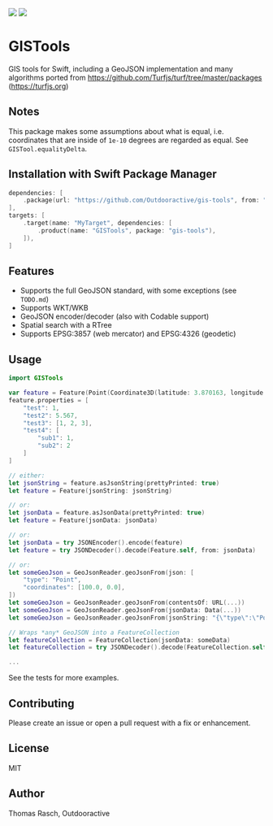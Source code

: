 [![](https://img.shields.io/endpoint?url=https%3A%2F%2Fswiftpackageindex.com%2Fapi%2Fpackages%2FOutdooractive%2Fgis-tools%2Fbadge%3Ftype%3Dswift-versions)](https://swiftpackageindex.com/Outdooractive/gis-tools)
[![](https://img.shields.io/endpoint?url=https%3A%2F%2Fswiftpackageindex.com%2Fapi%2Fpackages%2FOutdooractive%2Fgis-tools%2Fbadge%3Ftype%3Dplatforms)](https://swiftpackageindex.com/Outdooractive/gis-tools)

# GISTools

GIS tools for Swift, including a GeoJSON implementation and many algorithms ported from https://github.com/Turfjs/turf/tree/master/packages (https://turfjs.org)

## Notes

This package makes some assumptions about what is equal, i.e. coordinates that are inside of `1e-10` degrees are regarded as equal. See `GISTool.equalityDelta`.

## Installation with Swift Package Manager

```swift
dependencies: [
    .package(url: "https://github.com/Outdooractive/gis-tools", from: "0.3.4"),
],
targets: [
    .target(name: "MyTarget", dependencies: [
        .product(name: "GISTools", package: "gis-tools"),
    ]),
]
```

## Features

- Supports the full GeoJSON standard, with some exceptions (see `TODO.md`)
- Supports WKT/WKB
- GeoJSON encoder/decoder (also with Codable support)
- Spatial search with a RTree
- Supports EPSG:3857 (web mercator) and EPSG:4326 (geodetic)

## Usage

```swift
import GISTools

var feature = Feature(Point(Coordinate3D(latitude: 3.870163, longitude: 11.518585)))
feature.properties = [
    "test": 1,
    "test2": 5.567,
    "test3": [1, 2, 3],
    "test4": [
        "sub1": 1,
        "sub2": 2
    ]
]

// either:
let jsonString = feature.asJsonString(prettyPrinted: true)
let feature = Feature(jsonString: jsonString)

// or:
let jsonData = feature.asJsonData(prettyPrinted: true)
let feature = Feature(jsonData: jsonData)

// or:
let jsonData = try JSONEncoder().encode(feature)
let feature = try JSONDecoder().decode(Feature.self, from: jsonData)

// or:
let someGeoJson = GeoJsonReader.geoJsonFrom(json: [
    "type": "Point",
    "coordinates": [100.0, 0.0],
])
let someGeoJson = GeoJsonReader.geoJsonFrom(contentsOf: URL(...))
let someGeoJson = GeoJsonReader.geoJsonFrom(jsonData: Data(...))
let someGeoJson = GeoJsonReader.geoJsonFrom(jsonString: "{\"type\":\"Point\",\"coordinates\":[100.0,0.0]}")

// Wraps *any* GeoJSON into a FeatureCollection
let featureCollection = FeatureCollection(jsonData: someData)
let featureCollection = try JSONDecoder().decode(FeatureCollection.self, from: someData)

...
```

See the tests for more examples.

## Contributing

Please create an issue or open a pull request with a fix or enhancement.

## License

MIT

## Author

Thomas Rasch, Outdooractive
